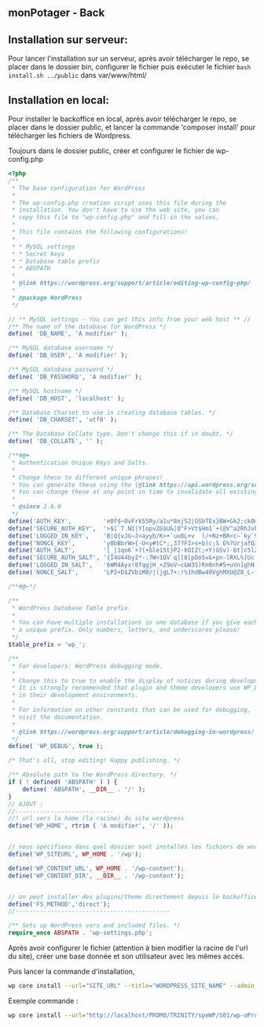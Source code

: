 ## monPotager - Back


## Installation sur serveur:

Pour lancer l'installation sur un serveur, après avoir télécharger le repo,
se placer dans le dossier bin, configurer le fichier puis exécuter le fichier ``` bash install.sh ../public ``` dans var/www/html/

## Installation en local:

Pour installer le backoffice en local, après avoir télécharger le repo, 
se placer dans le dossier public, et lancer la commande 'composer install' pour télécharger les fichiers de Wordpress.

Toujours dans le dossier public, créer et configurer le fichier de wp-config.php

```php
<?php
/**
 * The base configuration for WordPress
 *
 * The wp-config.php creation script uses this file during the
 * installation. You don't have to use the web site, you can
 * copy this file to "wp-config.php" and fill in the values.
 *
 * This file contains the following configurations:
 *
 * * MySQL settings
 * * Secret keys
 * * Database table prefix
 * * ABSPATH
 *
 * @link https://wordpress.org/support/article/editing-wp-config-php/
 *
 * @package WordPress
 */

// ** MySQL settings - You can get this info from your web host ** //
/** The name of the database for WordPress */
define( 'DB_NAME', 'A modifier' );

/** MySQL database username */
define( 'DB_USER', 'A modifier' );

/** MySQL database password */
define( 'DB_PASSWORD', 'A modifier' );

/** MySQL hostname */
define( 'DB_HOST', 'localhost' );

/** Database Charset to use in creating database tables. */
define( 'DB_CHARSET', 'utf8' );

/** The Database Collate type. Don't change this if in doubt. */
define( 'DB_COLLATE', '' );

/**#@+
 * Authentication Unique Keys and Salts.
 *
 * Change these to different unique phrases!
 * You can generate these using the {@link https://api.wordpress.org/secret-key/1.1/salt/ WordPress.org secret-key service}
 * You can change these at any point in time to invalidate all existing cookies. This will force all users to have to log in again.
 *
 * @since 2.6.0
 */
define('AUTH_KEY',         'e0f$~OvFrk55Ry/a1u*8njS2|GSbTEx}BW+Gk2;ckOm] 1]!F* ~5Q h1(.>#d5L');
define('SECURE_AUTH_KEY',  '>$[`7.NI|Y[opvZG$U&|Q^F>Vt$Hm1`+(@V^a2RhJvb<RCIA+7Y-Q##hpnB}Zihz');
define('LOGGED_IN_KEY',    'B|Q{vJG~J<ayyb/K>+`uu8L+v  (/+Nz+BR<c~`ky`9k>@pp*%yEJEXzZlo$njuV');
define('NONCE_KEY',        'y0bBbrW>{-U<y#tC*;,37?FI>s+b)c;S G%?UrjafQ3-Rg/hPw-<q&y-[T@TM&?`');
define('AUTH_SALT',        '[_|1qo6`+7(+ble15t}P2-kOIZ(;+Y)GSv)-bt|c5lZeuQ`#4[n?g_]IqK+Iz.x0');
define('SECURE_AUTH_SALT', '{I4U44by2*-:7W<1QV`q][8[pDo5v&+pn-lRXL%]Uc!}7!|$:s-bzN/.u+KT,)q1');
define('LOGGED_IN_SALT',   '6WM4Ayx!8fqgjH_+Z9oV~c&W3S)Rn0nh#5+uVn]ghN!+4jx:t<+A?HqH4!b? >,q');
define('NONCE_SALT',       'LP2+D$ZVbiM0/|(jgL7+:!%1hdBw49VghMXU@Z8_L-fFJ<Ol?SX.~$7 +?q ^d;{');

/**#@-*/

/**
 * WordPress Database Table prefix.
 *
 * You can have multiple installations in one database if you give each
 * a unique prefix. Only numbers, letters, and underscores please!
 */
$table_prefix = 'wp_';

/**
 * For developers: WordPress debugging mode.
 *
 * Change this to true to enable the display of notices during development.
 * It is strongly recommended that plugin and theme developers use WP_DEBUG
 * in their development environments.
 *
 * For information on other constants that can be used for debugging,
 * visit the documentation.
 *
 * @link https://wordpress.org/support/article/debugging-in-wordpress/
 */
define( 'WP_DEBUG', true );

/* That's all, stop editing! Happy publishing. */

/** Absolute path to the WordPress directory. */
if ( ! defined( 'ABSPATH' ) ) {
	define( 'ABSPATH', __DIR__ . '/' );
}
// AJOUT :
//----------------------------
//! url vers la home (la racine) du site wordpress
define('WP_HOME', rtrim ( 'A modifier', '/' ));


// nous spécifions dans quel dossier sont installés les fichiers de wordpress
define('WP_SITEURL', WP_HOME . '/wp');

define('WP_CONTENT_URL', WP_HOME . '/wp-content');
define('WP_CONTENT_DIR', __DIR__ . '/wp-content');


// on peut installer des plugins/theme directement depuis le backoffice
define('FS_METHOD','direct');
//--------------------------------------------

/** Sets up WordPress vars and included files. */
require_once ABSPATH . 'wp-settings.php';

```

Après avoir configurer le fichier (attention à bien modifier la racine de l'url du site), créer une base donnée et son utilisateur avec les mêmes accès.

Puis lancer la commande d'installation,
```sh
wp core install --url="SITE_URL" --title="WORDPRESS_SITE_NAME" --admin_user="WORDPRESS_ADMIN_NAME" --admin_password="WORDPRESS_ADMIN_PASSWORD" --admin_email="WORDPRESS_ADMIN_EMAIL" --skip-email;
```

Exemple commande :
```sh
wp core install --url="http://localhost/PROMO/TRINITY/speWP/S01/wp-oProfile/public" --title="Démo install wp" --admin_user="admin" --admin_password="allo?" --admin_email="paul@super.beam" --skip-email;
```
